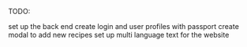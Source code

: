 
TODO:

set up the back end
create login and user profiles with passport
create modal to add new recipes
set up multi language text for the website
